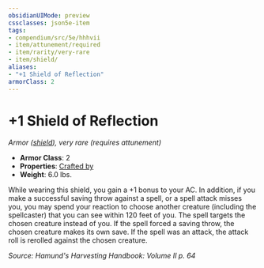 ```yaml
---
obsidianUIMode: preview
cssclasses: json5e-item
tags:
- compendium/src/5e/hhhvii
- item/attunement/required
- item/rarity/very-rare
- item/shield/
aliases: 
- "+1 Shield of Reflection"
armorClass: 2
---
```

# +1 Shield of Reflection
*Armor ([shield](compendium/items/shield.md)), very rare (requires attunement)*  

- **Armor Class**: 2
- **Properties**: [Crafted by](/compendium/rules/item-properties.md#Crafted%20by)
- **Weight**: 6.0 lbs.

While wearing this shield, you gain a +1 bonus to your AC. In addition, if you make a successful saving throw against a spell, or a spell attack misses you, you may spend your reaction to choose another creature (including the spellcaster) that you can see within 120 feet of you. The spell targets the chosen creature instead of you. If the spell forced a saving throw, the chosen creature makes its own save. If the spell was an attack, the attack roll is rerolled against the chosen creature.

*Source: Hamund's Harvesting Handbook: Volume II p. 64*